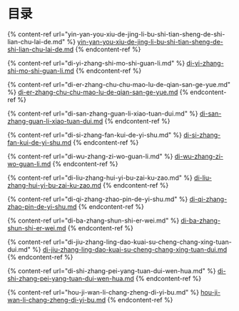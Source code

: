 # 目录

{% content-ref url="yin-yan-you-xiu-de-jing-li-bu-shi-tian-sheng-de-shi-lian-chu-lai-de.md" %}
[yin-yan-you-xiu-de-jing-li-bu-shi-tian-sheng-de-shi-lian-chu-lai-de.md](yin-yan-you-xiu-de-jing-li-bu-shi-tian-sheng-de-shi-lian-chu-lai-de.md)
{% endcontent-ref %}

{% content-ref url="di-yi-zhang-shi-mo-shi-guan-li.md" %}
[di-yi-zhang-shi-mo-shi-guan-li.md](di-yi-zhang-shi-mo-shi-guan-li.md)
{% endcontent-ref %}

{% content-ref url="di-er-zhang-chu-chu-mao-lu-de-qian-san-ge-yue.md" %}
[di-er-zhang-chu-chu-mao-lu-de-qian-san-ge-yue.md](di-er-zhang-chu-chu-mao-lu-de-qian-san-ge-yue.md)
{% endcontent-ref %}

{% content-ref url="di-san-zhang-guan-li-xiao-tuan-dui.md" %}
[di-san-zhang-guan-li-xiao-tuan-dui.md](di-san-zhang-guan-li-xiao-tuan-dui.md)
{% endcontent-ref %}

{% content-ref url="di-si-zhang-fan-kui-de-yi-shu.md" %}
[di-si-zhang-fan-kui-de-yi-shu.md](di-si-zhang-fan-kui-de-yi-shu.md)
{% endcontent-ref %}

{% content-ref url="di-wu-zhang-zi-wo-guan-li.md" %}
[di-wu-zhang-zi-wo-guan-li.md](di-wu-zhang-zi-wo-guan-li.md)
{% endcontent-ref %}

{% content-ref url="di-liu-zhang-hui-yi-bu-zai-ku-zao.md" %}
[di-liu-zhang-hui-yi-bu-zai-ku-zao.md](di-liu-zhang-hui-yi-bu-zai-ku-zao.md)
{% endcontent-ref %}

{% content-ref url="di-qi-zhang-zhao-pin-de-yi-shu.md" %}
[di-qi-zhang-zhao-pin-de-yi-shu.md](di-qi-zhang-zhao-pin-de-yi-shu.md)
{% endcontent-ref %}

{% content-ref url="di-ba-zhang-shun-shi-er-wei.md" %}
[di-ba-zhang-shun-shi-er-wei.md](di-ba-zhang-shun-shi-er-wei.md)
{% endcontent-ref %}

{% content-ref url="di-jiu-zhang-ling-dao-kuai-su-cheng-chang-xing-tuan-dui.md" %}
[di-jiu-zhang-ling-dao-kuai-su-cheng-chang-xing-tuan-dui.md](di-jiu-zhang-ling-dao-kuai-su-cheng-chang-xing-tuan-dui.md)
{% endcontent-ref %}

{% content-ref url="di-shi-zhang-pei-yang-tuan-dui-wen-hua.md" %}
[di-shi-zhang-pei-yang-tuan-dui-wen-hua.md](di-shi-zhang-pei-yang-tuan-dui-wen-hua.md)
{% endcontent-ref %}

{% content-ref url="hou-ji-wan-li-chang-zheng-di-yi-bu.md" %}
[hou-ji-wan-li-chang-zheng-di-yi-bu.md](hou-ji-wan-li-chang-zheng-di-yi-bu.md)
{% endcontent-ref %}
